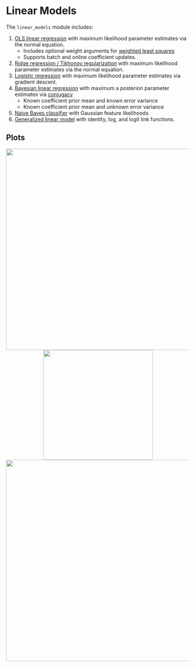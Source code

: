 # Linear Models
The `linear_models` module includes:

1. [OLS linear regression](https://en.wikipedia.org/wiki/Ordinary_least_squares) with maximum likelihood parameter estimates via the normal equation. 
    - Includes optional weight arguments for [weighted least squares](https://en.wikipedia.org/wiki/Weighted_least_squares)
    - Supports batch and online coefficient updates.
3. [Ridge regression / Tikhonov regularization](https://en.wikipedia.org/wiki/Tikhonov_regularization)
   with maximum likelihood parameter estimates via the normal equation.
2. [Logistic regression](https://en.wikipedia.org/wiki/Logistic_regression) with maximum likelihood parameter estimates via gradient descent.
3. [Bayesian linear regression](https://en.wikipedia.org/wiki/Bayesian_linear_regression) with maximum a posteriori parameter estimates via [conjugacy](https://en.wikipedia.org/wiki/Conjugate_prior#Table_of_conjugate_distributions)
    - Known coefficient prior mean and known error variance
    - Known coefficient prior mean and unknown error variance
4. [Naive Bayes classifier](https://en.wikipedia.org/wiki/Naive_Bayes_classifier) with Gaussian feature likelihoods.
5. [Generalized linear model](https://en.wikipedia.org/wiki/Generalized_linear_model) with identity, log, and logit link functions.

## Plots
<p align="center">
<img src="img/plot_logistic.png" align='center' height="550" />

<img src="img/plot_bayes.png" align='center' height="300" />

<img src="img/plot_regression.png" align='center' height="550" />
</p>
